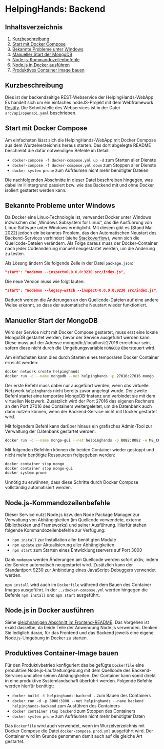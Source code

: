 HelpingHands: Backend
===================

Inhaltsverzeichnis
------------------

 1. [Kurzbeschreibung](#kurzbeschreibung)
 1. [Start mit Docker Compose](#start-mit-docker-compose)
 1. [Bekannte Probleme unter Windows](#bekannte-probleme-unter-windows)
 1. [Manueller Start der MongoDB](#manueller-start-der-mongodb)
 1. [Node.js-Kommandozeilenbefehle](#nodejs-kommandozeilenbefehle)
 1. [Node.js in Docker ausführen](#nodejs-in-docker-ausführen)
 1. [Produktives Container Image bauen](#produktives-container-image-bauen)

Kurzbeschreibung
----------------

Dies ist der backendseitige REST-Webservice der HelpingHands-WebApp Es handelt sich
um ein einfaches nodeJS-Projekt mit dem Webframework [Restify](http://restify.com/).
Die Schnittstelle des Webservices ist in der Datei `src/api/openapi.yaml`
beschrieben.

Start mit Docker Compose
------------------------

Am einfachsten lässt sich die HelpingHands-WebApp mit Docker Compose aus dem Wurzelverzeichnis
heraus starten. Das dort abgelegte README beschreibt die dafür notwendigen
Befehle im Detail:

 * `docker-compose -f docker-compose.yml up -d` zum Starten aller Dienste
 * `docker-compose -f docker-compose.yml down` zum Stoppen aller Dienste
 * `docker system prune` zum Aufräumen nicht mehr benötigter Dateien

Die nachfolgenden Abschnitte in dieser Datei beschreiben hingegen, was dabei im
Hintergrund passiert bzw. wie das Backend mit und ohne Docker isoliert gestartet
werden kann.

Bekannte Probleme unter Windows
-------------------------------

Da Docker eine Linux-Technologie ist, verwendet Docker unter Windows inzwischen
das „Windows Subsystem for Linux”, das die Ausführung von Linux-Software unter
Windows ermöglicht. Mit diesem gibt es (Stand Mai 2022) jedoch ein bekanntes
Problem, das den Automatischen Neustart des Backend-Services verhindert
(siehe [Stackoverflow](https://stackoverflow.com/questions/39239686/nodemon-doesnt-restart-in-windows-docker-environment)),
wenn sich die Quellcode-Dateien verändern. Als Folge daraus muss der Docker-Container
nach jeder Codeänderung manuell neugestartet werden, um die Änderung zu testen.

Als Lösung ändern Sie folgende Zeile in der Datei `package.json`:

```json
"start": "nodemon --inspect=0.0.0.0:9230 src/index.js",
```

Die neue Version muss wie folgt lauten:

```json
"start": "nodemon --legacy-watch --inspect=0.0.0.0:9230 src/index.js",
```

Dadurch werden die Änderungen an den Quellcode-Dateien auf eine andere Weise
erkannt, so dass der automatische Neustart wieder funktioniert.

Manueller Start der MongoDB
---------------------------

Wird der Service nicht mit Docker Compose gestartet, muss erst eine lokale MongoDB
gestartet werden, bevor der Service ausgeführt werden kann. Diese muss auf der
Adresse mongodb://localhost:27016 erreichbar sein, sofern diese nicht durch die
Umgebungsvariable `MONGODB` übersteuert wird.

Am einfachsten kann dies durch Starten eines temporären Docker Container
erreicht werden:

```sh
docker network create helpinghands
docker run -d --name mongodb --net helpinghands -p 27016:27016 mongo
```

Der erste Befehl muss dabei nur ausgeführt werden, wenn das virtuelle Netzwerk
`helpinghands` nicht bereits zuvor angelegt wurde. Der zweite Befehl startet
eine temporäre MongoDB-Instanz und verbindet sie mit dem virtuellen Netzwerk.
Zusätzlich wird der Port 27016 das eigenen Rechners an den Port 27016 des
Containers weitergeleitet, um die Datenbank auch dann nutzen können, wenn der
Backend-Service nicht mit Docker gestartet wird.

Mit folgendem Befehl kann darüber hinaus ein grafisches Admin-Tool zur
Verwaltung der Datenbank gestartet werden:

```sh
docker run -d --name mongo-gui --net helpinghands -p 8082:8082 -e ME_CONFIG_MONGODB_URL=mongodb://mongodb:27016/ mongo-express
```

Mit folgenden Befehlen können die beiden Container wieder gestoppt und nicht
mehr benötigte Ressourcen freigegeben werden:

```sh
docker container stop mongo
docker container stop mongo-gui
docker system prune
```

Unnötig zu erwähnen, dass diese Schritte durch Docker Compose vollständig
automatisiert werden.

Node.js-Kommandozeilenbefehle
-----------------------------

Dieser Service nutzt Node.js bzw. den Node Package Manager zur Verwaltung von
Abhängigkeiten (im Quellcode verwendete, externe Bibliothekten und Frameworks)
und seiner Ausführung. Hierfür stehen folgende Kommandozeilenbefehle zur
Verfügung:

 * `npm install` zur Installation aller benötigten Module
 * `npm update` zur Aktualisierung aller Abhängigkeiten
 * `npm start` zum Starten eines Entwicklungsservers auf Port 3000

Dank `nodemon` werden Änderungen am Quellcode werden sofort aktiv, indem der
Service automatisch neugestartet wird. Zusätzlich kann der Standardport 9230
zur Anbindung eines JavaScript-Debuggers verwendet werden.

`npm install` wird auch im `Dockerfile` während dem Bauen des Container Images
ausgeführt. In der `../docker-compose.yml` werden hingegen die Befehle
`npm install` und `npm start` ausgeführt.

Node.js in Docker ausführen
---------------------------

Siehe [gleichnamigen Abschnitt im Frontend-README](../Frontend#nodejs-in-docker-ausführen).
Das Vorgehen ist exakt dasselbe, da beide Teile der Anwendung Node.js verwenden.
Denken Sie lediglich daran, für das Frontend und das Backend jeweils eine eigene
Node.js-Umgebung in Docker zu starten.

Produktives Container-Image bauen
---------------------------------

Für den Produktivbetrieb konfiguriert das beigefügte `Dockerfile` eine produktive
Node.js-Laufzeitumgebung mit dem Quellcode des Backend-Services und allen seinen
Abhängigkeiten. Der Container kann somit direkt in eine produktive Systemlandschaft
überführt werden. Folgende Befehle werden hierfür benötigt:

 * `docker build -t helpinghands-backend .` zum Bauen des Containers
 * `docker run -d -p 3000:3000 --net helpinghands --name backend helpinghands-backend` zum Ausführen des Containers
 * `docker container stop backend` zum Stoppen des Containers
 * `docker system prune` zum Aufräumen nicht mehr benötigter Daten

Das `Dockerfile` wird auch verwendet, wenn im Wurzelverzeichnis mit Docker
Compose die Datei `docker-compose.prod.yml` ausgeführt wird. Der Container wird
im Grunde genommen damit auch auf die gleiche Art gestartet.
